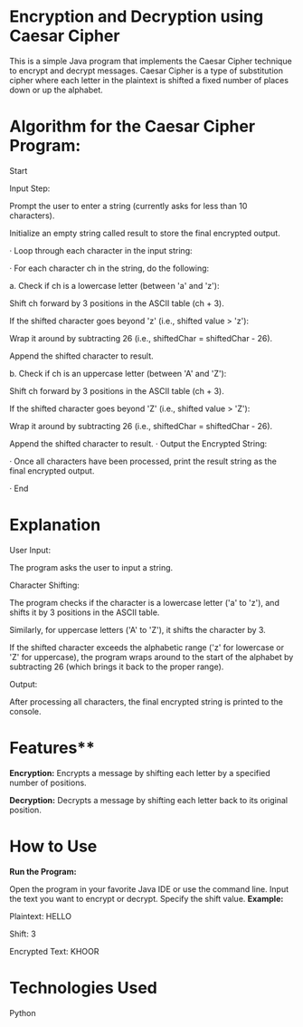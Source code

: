 # **Encryption and Decryption using Caesar Cipher**

This is a simple Java program that implements the Caesar Cipher technique to encrypt and decrypt messages. Caesar Cipher is a type of substitution cipher where each letter in the plaintext is shifted a fixed number of places down or up the alphabet.

# Algorithm for the Caesar Cipher Program:
 Start
 
 Input Step:
 
Prompt the user to enter a string (currently asks for less than 10 characters).

 Initialize an empty string called result to store the final encrypted output.
 
·  Loop through each character in the input string:

·  For each character ch in the string, do the following:

a. Check if ch is a lowercase letter (between 'a' and 'z'):

Shift ch forward by 3 positions in the ASCII table (ch + 3).

If the shifted character goes beyond 'z' (i.e., shifted value > 'z'):

Wrap it around by subtracting 26 (i.e., shiftedChar = shiftedChar - 26).

Append the shifted character to result.

b. Check if ch is an uppercase letter (between 'A' and 'Z'):

Shift ch forward by 3 positions in the ASCII table (ch + 3).

If the shifted character goes beyond 'Z' (i.e., shifted value > 'Z'):

Wrap it around by subtracting 26 (i.e., shiftedChar = shiftedChar - 26).

Append the shifted character to result.
·  Output the Encrypted String:

·  Once all characters have been processed, print the result string as the final encrypted output.

·  End

# Explanation
User Input:

The program asks the user to input a string.

Character Shifting:

The program checks if the character is a lowercase letter ('a' to 'z'), and shifts it by 3 positions in the ASCII table.

Similarly, for uppercase letters ('A' to 'Z'), it shifts the character by 3.

If the shifted character exceeds the alphabetic range ('z' for lowercase or 'Z' for uppercase), the program wraps around to the start of the alphabet by subtracting 26 (which brings it back to the proper range).

Output:

After processing all characters, the final encrypted string is printed to the console.

# **Features****

**Encryption:** Encrypts a message by shifting each letter by a specified number of positions.

**Decryption:** Decrypts a message by shifting each letter back to its original position.

# **How to Use**

**Run the Program:**

Open the program in your favorite Java IDE or use the command line.
Input the text you want to encrypt or decrypt.
Specify the shift value.
**Example:**

Plaintext: HELLO

Shift: 3

Encrypted Text: KHOOR

# **Technologies Used**

Python
